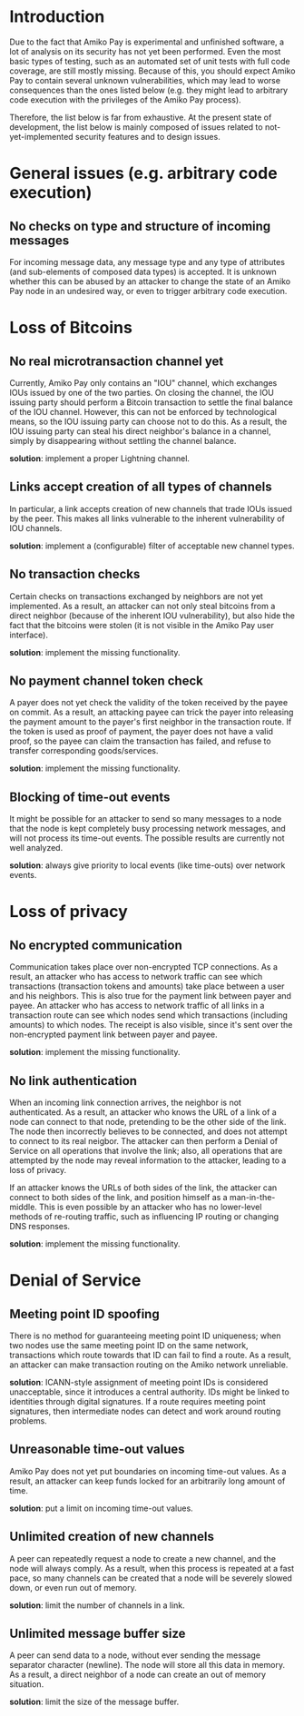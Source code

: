 Introduction
============
Due to the fact that Amiko Pay is experimental and unfinished software,
a lot of analysis on its security has not yet been performed. Even the most
basic types of testing, such as an automated set of unit tests with full code
coverage, are still mostly missing. Because of this, you should expect Amiko Pay
to contain several unknown vulnerabilities, which may lead to worse consequences
than the ones listed below (e.g. they might lead to arbitrary code execution
with the privileges of the Amiko Pay process).

Therefore, the list below is far from exhaustive. At the present state of
development, the list below is mainly composed of issues related to
not-yet-implemented security features and to design issues.


General issues (e.g. arbitrary code execution)
==============================================

No checks on type and structure of incoming messages
----------------------------------------------------
For incoming message data, any message type and any type of attributes
(and sub-elements of composed data types) is accepted. It is unknown whether
this can be abused by an attacker to change the state of an Amiko Pay node in an
undesired way, or even to trigger arbitrary code execution.


Loss of Bitcoins
=================

No real microtransaction channel yet
------------------------------------
Currently, Amiko Pay only contains an "IOU" channel, which exchanges IOUs
issued by one of the two parties. On closing the channel, the IOU issuing
party should perform a Bitcoin transaction to settle the final balance of the
IOU channel. However, this can not be enforced by technological means, so the
IOU issuing party can choose not to do this. As a result, the IOU issuing party
can steal his direct neighbor's balance in a channel, simply by disappearing
without settling the channel balance.

**solution**: implement a proper Lightning channel.


Links accept creation of all types of channels
----------------------------------------------
In particular, a link accepts creation of new channels that trade IOUs issued
by the peer. This makes all links vulnerable to the inherent vulnerability of
IOU channels.

**solution**: implement a (configurable) filter of acceptable new channel types.


No transaction checks
---------------------
Certain checks on transactions exchanged by neighbors are not yet implemented.
As a result, an attacker can not only steal bitcoins from a direct neighbor
(because of the inherent IOU vulnerability), but also hide the fact that the
bitcoins were stolen (it is not visible in the Amiko Pay user interface).

**solution**: implement the missing functionality.


No payment channel token check
------------------------------
A payer does not yet check the validity of the token received by the payee on
commit. As a result, an attacking payee can trick the payer into releasing the
payment amount to the payer's first neighbor in the transaction route. If the
token is used as proof of payment, the payer does not have a valid proof, so the
payee can claim the transaction has failed, and refuse to transfer corresponding
goods/services.

**solution**: implement the missing functionality.


Blocking of time-out events
---------------------------
It might be possible for an attacker to send so many messages to a node that the
node is kept completely busy processing network messages, and will not process
its time-out events. The possible results are currently not well analyzed.

**solution**: always give priority to local events (like time-outs) over
network events.


Loss of privacy
===============

No encrypted communication
--------------------------
Communication takes place over non-encrypted TCP connections. As a result, an
attacker who has access to network traffic can see which transactions
(transaction tokens and amounts) take place between a user and his neighbors.
This is also true for the payment link between payer and payee. An attacker who
has access to network traffic of all links in a transaction route can see which
nodes send which transactions (including amounts) to which nodes. The receipt is
also visible, since it's sent over the non-encrypted payment link between payer
and payee.

**solution**: implement the missing functionality.


No link authentication
----------------------
When an incoming link connection arrives, the neighbor is not authenticated.
As a result, an attacker who knows the URL of a link of a node can connect to
that node, pretending to be the other side of the link. The node then
incorrectly believes to be connected, and does not attempt to connect to its
real neigbor. The attacker can then perform a Denial of Service on all
operations that involve the link; also, all operations that are attempted by the
node may reveal information to the attacker, leading to a loss of privacy.

If an attacker knows the URLs of both sides of the link, the attacker can
connect to both sides of the link, and position himself as a man-in-the-middle.
This is even possible by an attacker who has no lower-level methods of
re-routing traffic, such as influencing IP routing or changing DNS responses.

**solution**: implement the missing functionality.


Denial of Service
=================

Meeting point ID spoofing
-------------------------
There is no method for guaranteeing meeting point ID uniqueness; when two nodes
use the same meeting point ID on the same network, transactions which route
towards that ID can fail to find a route. As a result, an attacker can make
transaction routing on the Amiko network unreliable.

**solution**: ICANN-style assignment of meeting point IDs is considered
unacceptable, since it introduces a central authority. IDs might be linked to
identities through digital signatures. If a route requires meeting point
signatures, then intermediate nodes can detect and work around routing problems.


Unreasonable time-out values
----------------------------
Amiko Pay does not yet put boundaries on incoming time-out values. As a result,
an attacker can keep funds locked for an arbitrarily long amount of time.

**solution**: put a limit on incoming time-out values.


Unlimited creation of new channels
----------------------------------
A peer can repeatedly request a node to create a new channel, and the node will
always comply. As a result, when this process is repeated at a fast pace, so
many channels can be created that a node will be severely slowed down, or even
run out of memory.

**solution**: limit the number of channels in a link.


Unlimited message buffer size
-----------------------------
A peer can send data to a node, without ever sending the message separator
character (newline). The node will store all this data in memory. As a result, a
direct neighbor of a node can create an out of memory situation.

**solution**: limit the size of the message buffer.

